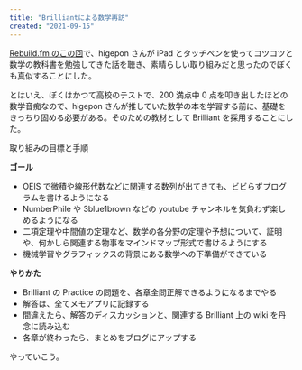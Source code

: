 ```yaml
---
title: "Brilliantによる数学再訪"
created: "2021-09-15"
---
```


[Rebuild.fm のこの回](https://rebuild.fm/315/)で、higepon さんが iPad とタッチペンを使ってコツコツと数学の教科書を勉強してきた話を聴き、素晴らしい取り組みだと思ったのでぼくも真似することにした。

とはいえ、ぼくはかつて高校のテストで、200 満点中 0 点を叩き出したほどの数学音痴なので、higepon さんが推していた数学の本を学習する前に、基礎をきっちり固める必要がある。そのための教材として Brilliant を採用することにした。

取り組みの目標と手順

**ゴール**

- OEIS で微積や線形代数などに関連する数列が出てきても、ビビらずプログラムを書けるようになる
- NumberPhile や 3blue1brown などの youtube チャンネルを気負わず楽しめるようになる
- 二項定理や中間値の定理など、数学の各分野の定理や予想について、証明や、何かしら関連する物事をマインドマップ形式で書けるようにする
- 機械学習やグラフィックスの背景にある数学への下準備ができている

**やりかた**

- Brilliant の Practice の問題を、各章全問正解できるようになるまでやる
- 解答は、全てメモアプリに記録する
- 間違えたら、解答のディスカッションと、関連する Brilliant 上の wiki を丹念に読み込む
- 各章が終わったら、まとめをブログにアップする

やっていこう。
